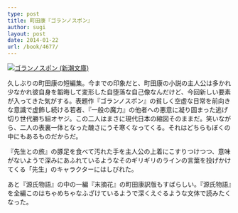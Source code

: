 ```yaml
---
type: post
title: 町田康『ゴランノスポン』
author: sugi
layout: post
date: 2014-01-22
url: /book/4677/
---
```

<a href="http://www.amazon.co.jp/exec/obidos/ASIN/4101319332/chezsugi-22/ref=nosim/" onclick="_gaq.push(['_trackEvent', 'outbound-article', 'http://www.amazon.co.jp/exec/obidos/ASIN/4101319332/chezsugi-22/ref=nosim/', '']);" name="amazletlink" target="_blank"><img src="http://i0.wp.com/ecx.images-amazon.com/images/I/414A9TKyGtL._SL160_.jpg?w=660" alt="ゴランノスポン (新潮文庫)" class="alignleft"  data-recalc-dims="1" /></a>

久しぶりの町田康の短編集。今までの印象だと、町田康の小説の主人公は多かれ少なかれ彼自身を韜晦して変形した自堕落な自己像なんだけど、今回新しい要素が入ってきた気がする。表題作『ゴランノスポン』の貧しく空虚な日常を前向きな意識で虚飾し続ける若者、『一般の魔力』の他者への悪意に凝り固まった逃げ切り世代勝ち組オヤジ。この二人はまさに現代日本の縮図そのままだ。笑いながら、二人の表裏一体となった醜さにうそ寒くなってくる。それはどちらもぼくの中にもあるものだからだ。

『先生との旅』の豚足を食べて汚れた手を主人公の上着にこすりつけつつ、意味がないようで深みにあふれているようなそのギリギリのラインの言葉を投げかけてくる「先生」のキャラクターにはしびれた。

あと『源氏物語』の中の一編『末摘花』の町田康訳版もすばらしい。『源氏物語』を全編このはちゃめちゃなふざけているようで深くえぐるような文体で読みたくなった。
